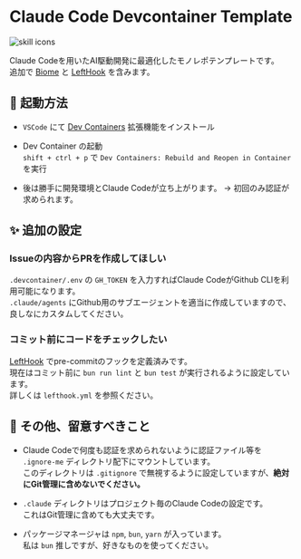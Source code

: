 # Claude Code Devcontainer Template

![skill icons](https://skillicons.dev/icons?i=docker,ts,bun,nodejs,nextjs)

Claude Codeを用いたAI駆動開発に最適化したモノレポテンプレートです。  
追加で [Biome](https://biomejs.dev/) と [LeftHook](https://lefthook.dev/) を含みます。

## 🚀 起動方法

- `VSCode` にて [Dev Containers](https://marketplace.visualstudio.com/items?itemName=ms-vscode-remote.remote-containers) 拡張機能をインストール

- Dev Container の起動  
`shift + ctrl + p` で `Dev Containers: Rebuild and Reopen in Container` を実行

- 後は勝手に開発環境とClaude Codeが立ち上がります。
-> 初回のみ認証が求められます。

## ✨ 追加の設定

### Issueの内容からPRを作成してほしい

`.devcontainer/.env` の `GH_TOKEN` を入力すればClaude CodeがGithub CLIを利用可能になります。  
`.claude/agents` にGithub用のサブエージェントを適当に作成していますので、良しなにカスタムしてください。

### コミット前にコードをチェックしたい

[LeftHook](https://lefthook.dev/) でpre-commitのフックを定義済みです。  
現在はコミット前に `bun run lint` と `bun test` が実行されるように設定しています。  
詳しくは `lefthook.yml` を参照ください。

## 🚨 その他、留意すべきこと

- Claude Codeで何度も認証を求められないように認証ファイル等を `.ignore-me` ディレクトリ配下にマウントしています。  
このディレクトリは `.gitignore` で無視するように設定していますが、**絶対にGit管理に含めないでください。**

- `.claude` ディレクトリはプロジェクト毎のClaude Codeの設定です。  
これはGit管理に含めても大丈夫です。

- パッケージマネージャは `npm`, `bun`, `yarn` が入っています。  
私は `bun` 推しですが、好きなものを使ってください。
